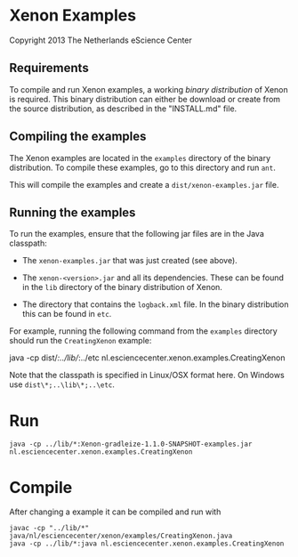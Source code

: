 Xenon Examples
==============

Copyright 2013 The Netherlands eScience Center

Requirements
------------

To compile and run Xenon examples, a working _binary distribution_
of Xenon is required. This binary distribution can either be
download or create from the source distribution, as described in
the "INSTALL.md" file.


Compiling the examples
----------------------

The Xenon examples are located in the `examples` directory of the
binary distribution. To compile these examples, go to this directory
and run `ant`.  

This will compile the examples and create a `dist/xenon-examples.jar`
file.


Running the examples
--------------------

To run the examples, ensure that the following jar files are in
the Java classpath:

- The `xenon-examples.jar` that was just created (see above).

- The `xenon-<version>.jar` and all its dependencies. These can be
  found in the `lib` directory of the binary distribution of Xenon.

- The directory that contains the `logback.xml` file. In the binary
  distribution this can be found in `etc`.

For example, running the following command from the `examples`
directory should run the `CreatingXenon` example:

   java -cp dist/*:../lib/*:../etc nl.esciencecenter.xenon.examples.CreatingXenon

Note that the classpath is specified in Linux/OSX format here. On
Windows use `dist\*;..\lib\*;..\etc`.


# Run

```
java -cp ../lib/*:Xenon-gradleize-1.1.0-SNAPSHOT-examples.jar nl.esciencecenter.xenon.examples.CreatingXenon
```

# Compile

After changing a example it can be compiled and run with

```
javac -cp "../lib/*" java/nl/esciencecenter/xenon/examples/CreatingXenon.java
java -cp ../lib/*:java nl.esciencecenter.xenon.examples.CreatingXenon
```

